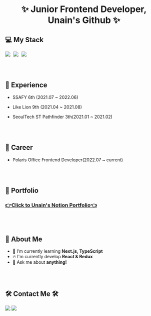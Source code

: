 <h1 align='center'>✨ Junior Frontend Developer, Unain's Github ✨</h1>

  

## 💻 My Stack
<div >
<img src="https://img.shields.io/badge/JavaScript-F7DF12?style=flat-square&logo=javaScript&logoColor=white" style="float:left; margin-right:10px;"/>
<img src="https://img.shields.io/badge/React-61DAFB?style=flat-square&logo=React&logoColor=white" style="float:left; margin-right:10px;"/>
<img src="https://img.shields.io/badge/styled-components-DB7093?style=flat-square&logo=styled-components&logoColor=white" style="float:left; margin-right:10px;"/>
<br>

  </div>
  
  <br><br>
  
## :office: Experience
- SSAFY 6th (2021.07 ~ 2022.06)
- Like Lion 9th (2021.04 ~ 2021.08)
- SeoulTech ST Pathfinder 3th(2021.01 ~ 2021.02)

  <br><br>

## 💼 Career
- Polaris Office Frontend Developer(2022.07 ~ current)
  
  <br><br>
  
## 👑 Portfolio
### [👉Click to Unain's Notion Portfolio👈](https://chisel-eagle-240.notion.site/0-1-0a185a5554024496ae442572b0426ca2)
  
  <br><br>
  
  
## 🤔 About Me
  - 🌱 I’m currently learning <strong>Next.js, TypeScript</strong>
  - :fire: I'm currently develop <strong>React & Redux</strong>
  - 💬 Ask me about <strong>anything!</strong>
  
<br><br>

## 🛠 Contact Me 🛠
<a href="mailto:daeun84366@gmail.com" target="_blank"><img src="https://img.shields.io/badge/gmail-EA4335?style=flat-square&logo=Gmail&logoColor=white"/></a>
<a href="https://github.com/unain-dev" target="_blank"><img src="https://img.shields.io/badge/Github-181717?style=flat-square&logo=Github&logoColor=white"/></a>

